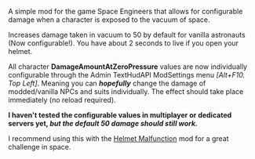 A simple mod for the game Space Engineers that allows for configurable damage when a character is exposed to the vacuum of space.

Increases damage taken in vacuum to 50 by default for vanilla astronauts (Now configurable!). You have about 2 seconds to live if you open your helmet.

All character **DamageAmountAtZeroPressure** values are now individually configurable through the Admin TextHudAPI ModSettings menu *[Alt+F10. Top Left]*. Meaning you can ***hopefully*** change the damage of modded/vanilla NPCs and suits individually. The effect should take place immediately (no reload required).

**I haven't tested the configurable values in multiplayer or dedicated servers yet, *but the default 50 damage should still work.***

I recommend using this with the [Helmet Malfunction](url=https://steamcommunity.com/sharedfiles/filedetails/?id=1369595487&searchtext=helmet+malfunction) mod for a great challenge in space.